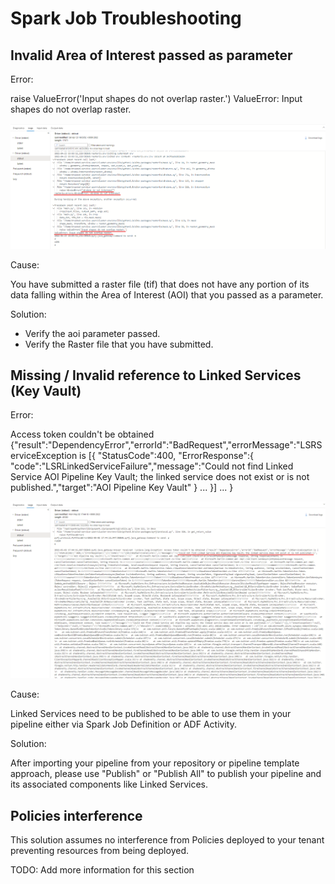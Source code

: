 # Spark Job Troubleshooting

## Invalid Area of Interest passed as parameter

Error:

raise ValueError('Input shapes do not overlap raster.')
ValueError: Input shapes do not overlap raster.

![Invalid Area of Interest passed as parameter](./images/spark-job-crop-aoi-invalid-error.png)

Cause:

You have submitted a raster file (tif) that does not have any portion of its data falling within the Area of Interest (AOI) that you passed as a parameter.

Solution:

- Verify the aoi parameter passed.
- Verify the Raster file that you have submitted.



## Missing / Invalid reference to Linked Services (Key Vault)

Error: 

Access token couldn't be obtained {"result":"DependencyError","errorId":"BadRequest","errorMessage":"LSRServiceException is [{
    "StatusCode":400,
    "ErrorResponse":{
        "code":"LSRLinkedServiceFailure","message":"Could not find Linked Service AOI Pipeline Key Vault; the linked service does not exist or is not published.","target":"AOI Pipeline Key Vault"
        }
    ...
    }] 
...
}

![Missing / Invalid reference to Linked Services (Key Vault)](./images/synapse-pipeline-missing-linked-service.png)

Cause:

Linked Services need to be published to be able to use them in your pipeline either via Spark Job Definition or ADF Activity.

Solution:

After importing your pipeline from your repository or pipeline template approach, please use "Publish" or "Publish All" to publish your pipeline and its associated components like Linked Services.

## Policies interference

This solution assumes no interference from Policies deployed to your tenant preventing resources from being deployed.

TODO: Add more information for this section